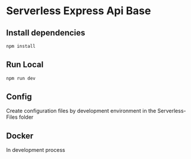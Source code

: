 # Serverless Express Api Base

## Install dependencies

```bash
npm install
```

## Run Local

```bash
npm run dev
```
## Config

<p>Create configuration files by development environment in the Serverless-Files folder</p>

## Docker

<p>In development process</p>
